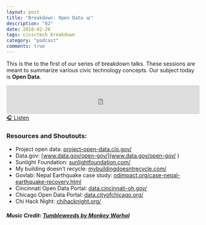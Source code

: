 ```yaml
---
layout: post
title: "Breakdown: Open Data 📊"
description: "02"
date: 2018-02-28
tags: civictech breakdown
category: "podcast"
comments: true
---
```

This is the to the first of our series of breakdown talks. These sessions are meant to summarize various civic technology concepts. Our subject today is **Open Data**.

<iframe width="100%" height="75" scrolling="no" frameborder="no" allow="autoplay" src="https://w.soundcloud.com/player/?url=https%3A//api.soundcloud.com/tracks/406494387&color=%23070707&auto_play=false&hide_related=false&show_comments=true&show_user=true&show_reposts=false&show_teaser=true&visual=true"></iframe>
<a href="https://soundcloud.com/user-227289754/breakdown-open-data" target="_blank">🎧 Listen</a>

### Resources and Shoutouts:
- Project open data: [project-open-data.cio.gov/](project-open-data.cio.gov/)
- Data.gov: [www.data.gov/open-gov/](www.data.gov/open-gov/ )
- Sunlight Foundation: [sunlightfoundation.com/](sunlightfoundation.com/)
- My building doesn’t recycle: [mybuildingdoesntrecycle.com/](mybuildingdoesntrecycle.com/)
- Govlab: Nepal Earthquake case study: [odimpact.org/case-nepal-earthquake-recovery.html](odimpact.org/case-nepal-earthquake-recovery.html)
- Cincinnati Open Data Portal: [data.cincinnati-oh.gov/](data.cincinnati-oh.gov/)
- Chicago Open Data Portal: [data.cityofchicago.org/](data.cityofchicago.org/)
- Chi Hack Night: [chihacknight.org/](data.cityofchicago.org/)

##### Music Credit: [Tumbleweeds by Monkey Warhol](http://freemusicarchive.org/music/Monkey_Warhol/Lonely_Hearts_Challenge/Monkey_Warhol_-_Tumbleweeds)
